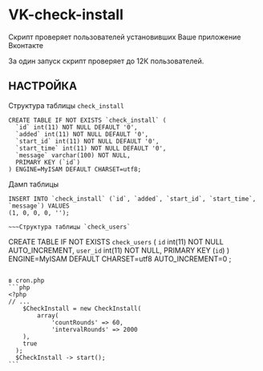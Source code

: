 # VK-check-install
Скрипт проверяет пользователей установивших Ваше приложение Вконтакте

За один запуск скрипт проверяет до 12К пользователей.


НАСТРОЙКА
-------------------
Структура таблицы `check_install`
~~~
CREATE TABLE IF NOT EXISTS `check_install` (
  `id` int(11) NOT NULL DEFAULT '0',
  `added` int(11) NOT NULL DEFAULT '0',
  `start_id` int(11) NOT NULL DEFAULT '0',
  `start_time` int(11) NOT NULL DEFAULT '0',
  `message` varchar(100) NOT NULL,
  PRIMARY KEY (`id`)
) ENGINE=MyISAM DEFAULT CHARSET=utf8;
~~~
Дамп таблицы
~~~
INSERT INTO `check_install` (`id`, `added`, `start_id`, `start_time`, `message`) VALUES
(1, 0, 0, 0, '');

~~~Структура таблицы `check_users`
~~~
CREATE TABLE IF NOT EXISTS `check_users` (
  `id` int(11) NOT NULL AUTO_INCREMENT,
  `user_id` int(11) NOT NULL,
  PRIMARY KEY (`id`)
) ENGINE=MyISAM  DEFAULT CHARSET=utf8 AUTO_INCREMENT=0 ;
~~~

в cron.php
```php
<?php
// ...
	$CheckInstall = new CheckInstall( 
		array(
			'countRounds' => 60,
			'intervalRounds' => 2000
    ),
    true
  );
  $CheckInstall -> start();
```

